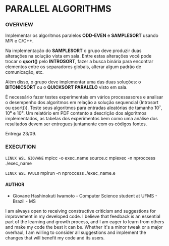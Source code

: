 # PARALLEL ALGORITHMS

### **OVERVIEW**

Implementar os algoritmos paralelos **ODD-EVEN** e **SAMPLESORT** usando MPI e C/C++.

Na implementação do **SAMPLESORT** o grupo deve produzir duas alterações na solução vista em sala. Entre estas alterações você pode trocar o **qsort()** pelo **INTROSORT**, fazer a busca binária para encontrar elementos entre os separadores globais, alterar algum padrão de comunicação, etc.

Além disso, o grupo deve implementar uma das duas soluções: o **BITONICSORT** ou o **QUICKSORT PARALELO** visto em sala.

É necessário fazer testes experimentais em vários processasores e analisar o desempenho dos algoritmos em relação a solução sequencial (Introsort ou qsort()). Teste seus algoritmos para entradas aleatórias de tamanho 10⁷, 10⁸ e 10⁹. Um relatório em PDF contento a descrição dos algoritmos implementados, as tabelas dos experimentos bem como uma análise dos resultados devem ser entregues juntamente com os códigos fontes.

Entrega 23/09.

### **EXECUTION**

`LINUX WSL GIOVANE`
mpicc -o exec_name source.c
mpiexec -n nproccess ./exec_name

`LINUX WSL PAULO`
mpirun -n nproccess ./exec_name.e

#### **AUTHOR**

- Giovane Hashinokuti Iwamoto - Computer Science student at UFMS - Brazil - MS

I am always open to receiving constructive criticism and suggestions for improvement in my developed code. I believe that feedback is an essential part of the learning and growth process, and I am eager to learn from others and make my code the best it can be. Whether it's a minor tweak or a major overhaul, I am willing to consider all suggestions and implement the changes that will benefit my code and its users.
